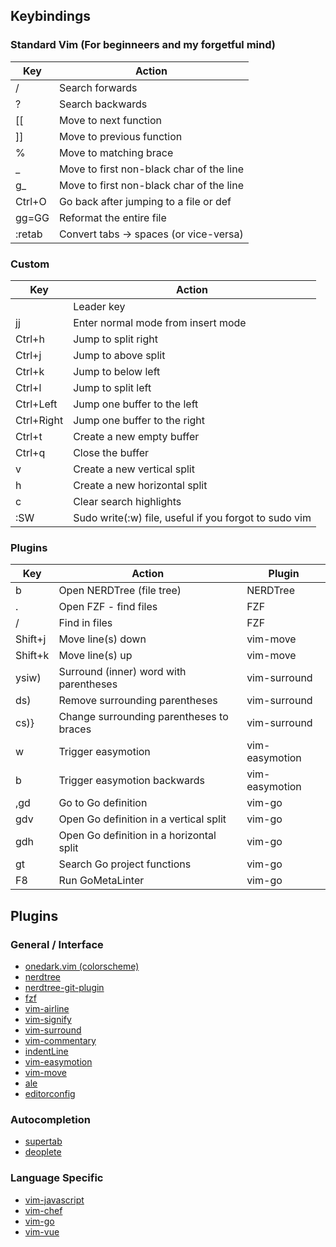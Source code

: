 ## Keybindings
### Standard Vim (For beginneers and my forgetful mind)
| Key        | Action                                    |
|------------|-------------------------------------------|
| /          | Search forwards                           |
| ?          | Search backwards                          |
| \[\[       | Move to next function                     |
| \]\]       | Move to previous function                 |
| %          | Move to matching brace                    |
| _          | Move to first non-black char of the line  |
| g_          | Move to first non-black char of the line  |
| Ctrl+O     | Go back after jumping to a file or def    |
| gg=GG      | Reformat the entire file                  |
| :retab     | Convert tabs -> spaces (or vice-versa)    |

### Custom
| Key        | Action                                                |
|------------|-------------------------------------------------------|
| <Space>    | Leader key                                            |
| jj         | Enter normal mode from insert mode                    |
| Ctrl+h     | Jump to split right                                   |
| Ctrl+j     | Jump to above split                                   |
| Ctrl+k     | Jump to below left                                    |
| Ctrl+l     | Jump to split left                                    |
| Ctrl+Left  | Jump one buffer to the left                           |
| Ctrl+Right | Jump one buffer to the right                          |
| Ctrl+t     | Create a new empty buffer                             |
| Ctrl+q     | Close the buffer                                      |
| <Space>v   | Create a new vertical split                           |
| <Space>h   | Create a new horizontal split                         |
| <Space>c   | Clear search highlights                               |
| :SW        | Sudo write(:w) file, useful if you forgot to sudo vim |

### Plugins
| Key              | Action                                    | Plugin         |
|------------------|-------------------------------------------|----------------|
| <Space>b         | Open NERDTree (file tree)                 | NERDTree       |
| <Space>.         | Open FZF - find files                     | FZF            |
| <Space>/         | Find in files                             | FZF            |
| Shift+j          | Move line(s) down                         | vim-move       |
| Shift+k          | Move line(s) up                           | vim-move       |
| ysiw)            | Surround (inner) word with parentheses    | vim-surround   |
| ds)              | Remove surrounding parentheses            | vim-surround   |
| cs)}             | Change surrounding parentheses to braces  | vim-surround   |
| <Space><Space>w  | Trigger easymotion                        | vim-easymotion |
| <Space><Space>b  | Trigger easymotion backwards              | vim-easymotion |
| ,gd              | Go to Go definition                       | vim-go         |
| <Space>gdv       | Open Go definition in a vertical split    | vim-go         |
| <Space>gdh       | Open Go definition in a horizontal split  | vim-go         |
| <Space>gt        | Search Go project functions               | vim-go         |
| F8               | Run GoMetaLinter                          | vim-go         |

## Plugins
### General / Interface
- [onedark.vim (colorscheme)](github.com/joshdick/onedark)
- [nerdtree](github.com/scrooloose/nerdtree)
- [nerdtree-git-plugin](github.com/Xuyuanp/nerdtree-git-plugin)
- [fzf](github.com/junegunn/fzf)
- [vim-airline](github.com/bling/vim-airline)
- [vim-signify](github.com/mhinz/vim-signify)
- [vim-surround](github.com/tpope/vim-surround)
- [vim-commentary](github.com/tpope/vim-commentary)
- [indentLine](github.com/Yggdroot/indentLine)
- [vim-easymotion](github.com/easymotion/vim-easymotion)
- [vim-move](github.com/matze/vim-move)
- [ale](github.com/w0ro/ale)
- [editorconfig](github.com/editorconfig/editorconfig-vim)

### Autocompletion
- [supertab](github.com/ervandew/supertab)
- [deoplete](github.com/Shougo/deoplete)

### Language Specific
- [vim-javascript](github.com/pangloss/vim-javascript)
- [vim-chef](github.com/dougireton/vim-chef)
- [vim-go](github.com/fatih/vim-go)
- [vim-vue](github.com/posva/vim-vue)

